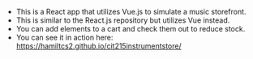 - This is a React app that utilizes Vue.js to simulate a music storefront.
- This is similar to the React.js repository but utilizes Vue instead.
- You can add elements to a cart and check them out to reduce stock. 
- You can see it in action here: https://hamiltcs2.github.io/cit215instrumentstore/